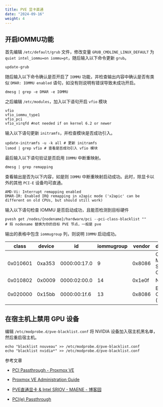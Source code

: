 ```yaml
---
title: PVE 显卡直通
date: "2024-09-16"
weight: 4
---
```


## 开启IOMMU功能

首先编辑 `/etc/default/grub` 文件，修改变量 `GRUB_CMDLINE_LINUX_DEFAULT` 为 `quiet intel_iommu=on iommu=pt`，随后输入以下命令更新 `grub`。

```shell
update-grub
```

随后输入以下命令确认是否开启了 `IOMMU` 功能，并检查输出内容中确认是否有类似 `DMAR: IOMMU enabled` 语句，如没有则说明有错误导致未成功开启。

```shell
dmesg | grep -e DMAR -e IOMMU
```

之后编辑 `/etc/modules`，加入以下语句开启 `vfio` 模块

```textile
vfio
vfio_iommu_type1
vfio_pci
vfio_virqfd #not needed if on kernel 6.2 or newer
```

输入以下语句更新 `initramfs`，并检查模块是否成功引入。

```shell
update-initramfs -u -k all # 更新 initramfs
lsmod | grep vfio # 查看是否成功引入 vfio 模块
```

最后输入以下语句验证是否启用 `IOMMU` 中断重映射。

```shell
dmesg | grep remapping
```

查看输出是否为以下内容，如是则 `IOMMU` 中断重映射启动成功。此时，除显卡以外的其他 `PCI-E` 设备均可直通。

```textile
AMD-Vi: Interrupt remapping enabled
DMAR-IR: Enabled IRQ remapping in x2apic mode ('x2apic' can be different on old CPUs, but should still work)
```

输入以下语句检查 IOMMU 是否启动成功，且能否检测到目标硬件

```shell
pvesh get /nodes/{nodename}/hardware/pci --pci-class-blacklist ""
# 将 nodename 替换为你的目标 PVE 节点，一般是 pve
```

输出的表格中包含 `iommugroup` 列，则说明 `IOMMU` 启动成功。

| class    | device | id           | iommugroup | vendor | device_name                                 |
| -------- | ------ | ------------ | ---------- | ------ | ------------------------------------------- |
| 0x010601 | 0xa353 | 0000:00:17.0 | 9          | 0x8086 | Cannon Lake Mobile PCH SATA AHCI Controller |
| 0x010802 | 0x0009 | 0000:02:00.0 | 14         | 0x1e0f | NVMe SSD                                    |
| 0x020000 | 0x15bb | 0000:00:1f.6 | 13         | 0x8086 | Ethernet Connection (7) I219-LM             |

## 在宿主机上禁用 GPU 设备

编辑 `/etc/modprobe.d/pve-blacklist.conf` 将 NVIDIA 设备加入宿主机黑名单，然后重启宿主机。

```shell
echo "blacklist nouveau" >> /etc/modprobe.d/pve-blacklist.conf
echo "blacklist nvidia*" >> /etc/modprobe.d/pve-blacklist.conf
```



参考文章

- [PCI Passthrough - Proxmox VE](https://pve.proxmox.com/wiki/PCI_Passthrough)

- [Proxmox VE Administration Guide](https://pve.proxmox.com/pve-docs/pve-admin-guide.html#qm_pci_passthrough)

- [PVE直通显卡 & Intel SRIOV - MAENE - 博客园](https://www.cnblogs.com/MAENESA/p/18005241)

- [PCI(e) Passthrough](https://pve.proxmox.com/wiki/PCI(e)_Passthrough)
